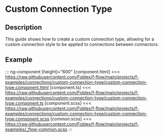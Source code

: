 ﻿# Custom Connection Type

## Description

This guide shows how to create a custom connection type, allowing for a custom connection style to be applied to connections between connectors.

## Example

::: ng-component <custom-connection-type></custom-connection-type> [height]="600"
[component.html] <<< https://raw.githubusercontent.com/Foblex/f-flow/main/projects/f-examples/connections/custom-connection-type/custom-connection-type.component.html
[component.ts] <<< https://raw.githubusercontent.com/Foblex/f-flow/main/projects/f-examples/connections/custom-connection-type/custom-connection-type.component.ts
[component.scss] <<< https://raw.githubusercontent.com/Foblex/f-flow/main/projects/f-examples/connections/custom-connection-type/custom-connection-type.component.scss
[common.scss] <<< https://raw.githubusercontent.com/Foblex/f-flow/main/projects/f-examples/_flow-common.scss
:::




